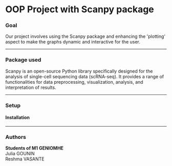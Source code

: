 # OOP Project with Scanpy package

### Goal
Our project involves using the Scanpy package and enhancing the 'plotting' aspect to make the graphs dynamic and interactive for the user.
___

### Package used
Scanpy is an open-source Python library specifically designed for the analysis of single-cell sequencing data (scRNA-seq). It provides a range of functionalities for data preprocessing, visualization, analysis, and interpretation of results.
___
### Setup
#### Installation

___
### Authors
**Students of M1 GENIOMHE**  
Julia GOUNIN  
Reshma VASANTE


